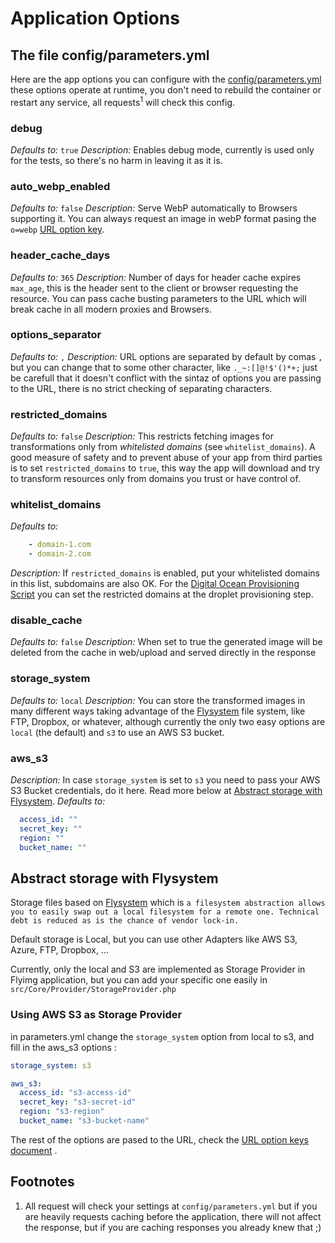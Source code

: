 # Application Options

## The file config/parameters.yml

Here are the app options you can configure with the [config/parameters.yml](https://github.com/flyimg/flyimg/blob/main/config/parameters.yml) these options operate at runtime, you don't need to rebuild the container or restart any service, all requests<sup><a name="footnote1">1</a></sup> will check this config.

### debug

_Defaults to:_ `true`
_Description:_ Enables debug mode, currently is used only for the tests, so there's no harm in leaving it as it is.

### auto_webp_enabled

_Defaults to:_ `false`
_Description:_ Serve WebP automatically to Browsers supporting it. You can always request an image in webP format pasing the `o=webp` [URL option key](https://github.com/flyimg/flyimg/blob/main/docs/url-options.md).

### header_cache_days

_Defaults to:_ `365`
_Description:_ Number of days for header cache expires `max_age`, this is the header sent to the client or browser requesting the resource. You can pass cache busting parameters to the URL which will break cache in all modern proxies and Browsers.

### options_separator

_Defaults to:_ `,`
_Description:_ URL options are separated by default by comas `,` but you can change that to some other character, like `._~:[]@!$'()*+;` just be carefull that it doesn't conflict with the sintaz of options you are passing to the URL, there is no strict checking of separating characters.

### restricted_domains

_Defaults to:_ `false`
_Description:_ This restricts fetching images for transformations only from _whitelisted domains_ (see `whitelist_domains`). A good measure of safety and to prevent abuse of your app from third parties is to set `restricted_domains` to `true`, this way the app will download and try to transform resources only from domains you trust or have control of.

### whitelist_domains

_Defaults to:_

```yml
    - domain-1.com
    - domain-2.com
```

_Description:_ If `restricted_domains` is enabled, put your whitelisted domains in this list, subdomains are also OK. For the [Digital Ocean Provisioning Script](https://github.com/flyimg/DigitalOcean-provision) you can set the restricted domains at the droplet provisioning step.

### disable_cache

_Defaults to:_ `false`
_Description:_ When set to true the generated image will be deleted from the cache in web/upload and served directly in the response


### storage_system

_Defaults to:_ `local`
_Description:_ You can store the transformed images in many different ways taking advantage of the [Flysystem](http://flysystem.thephpleague.com/) file system, like FTP, Dropbox, or whatever, although currently the only two easy options are `local` (the default) and `s3` to use an AWS S3 bucket.

### aws_s3

_Description:_ In case `storage_system` is set to `s3` you need to pass your AWS S3 Bucket credentials, do it here. Read more below at [Abstract storage with Flysystem](#abstract-storage-with-flysystem).
_Defaults to:_

```yml
  access_id: ""
  secret_key: ""
  region: ""
  bucket_name: ""
```

## Abstract storage with Flysystem

Storage files based on [Flysystem](http://flysystem.thephpleague.com/) which is `a filesystem abstraction allows you to easily swap out a local filesystem for a remote one. Technical debt is reduced as is the chance of vendor lock-in.`

Default storage is Local, but you can use other Adapters like AWS S3, Azure, FTP, Dropbox, ...

Currently, only the local and S3 are implemented as Storage Provider in Flyimg application, but you can add your specific one easily in `src/Core/Provider/StorageProvider.php`

### Using AWS S3 as Storage Provider

in parameters.yml change the `storage_system` option from local to s3, and fill in the aws_s3 options :

```yml
storage_system: s3

aws_s3:
  access_id: "s3-access-id"
  secret_key: "s3-secret-id"
  region: "s3-region"
  bucket_name: "s3-bucket-name"
```

The rest of the options are pased to the URL, check the [URL option keys document](https://github.com/flyimg/flyimg/blob/main/docs/url-options.md) .

## Footnotes

1. All request will check your settings at `config/parameters.yml` but if you are heavily requests caching before the application, there will not affect the response, but if you are caching responses you already knew that ;)
